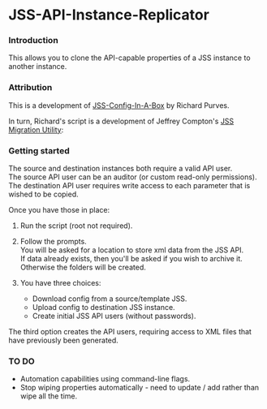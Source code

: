 # JSS-API-Instance-Replicator

### Introduction

This allows you to clone the API-capable properties of a JSS instance to another instance.  

### Attribution

This is a development of [JSS-Config-In-A-Box](https://github.com/franton/JSS-Config-In-A-Box)
by Richard Purves.

In turn, Richard's script is a development of Jeffrey Compton's
[JSS Migration Utility](https://github.com/igeekjsc/JSSAPIScripts/blob/master/jssMigrationUtility.bash):


### Getting started

The source and destination instances both require a valid API user.  
The source API user can be an auditor (or custom read-only permissions).  
The destination API user requires write access to each parameter that is wished to be copied.

Once you have those in place:

1. Run the script (root not required).
2. Follow the prompts.  
   You will be asked for a location to store xml data from the JSS API.  
   If data already exists, then you'll be asked if you wish to archive it. Otherwise the folders will be created.

3. You have three choices:

    * Download config from a source/template JSS.  
    * Upload config to destination JSS instance.  
    * Create initial JSS API users (without passwords).  

The third option creates the API users, requiring access to XML files that have previously been generated.

### TO DO

* Automation capabilities using command-line flags.
* Stop wiping properties automatically - need to update / add rather than wipe all the time.

